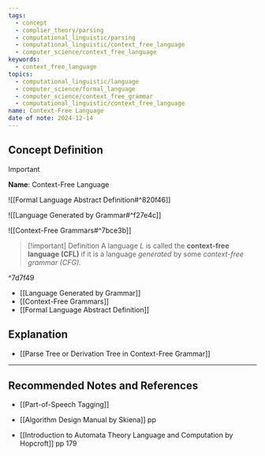 ```yaml
---
tags:
  - concept
  - complier_theory/parsing
  - computational_linguistic/parsing
  - computational_linguistic/context_free_language
  - computer_science/context_free_language
keywords:
  - context_free_language
topics:
  - computational_linguistic/language
  - computer_science/formal_language
  - computer_science/context_free_grammar
  - computational_linguistic/context_free_language
name: Context-Free Language
date of note: 2024-12-14
---
```


## Concept Definition

>[!important]
>**Name**: Context-Free Language

![[Formal Language Abstract Definition#^820f46]]

![[Language Generated by Grammar#^f27e4c]]

![[Context-Free Grammars#^7bce3b]]

>[!important] Definition
>A language $L$ is called the **context-free language (CFL)** if it is a language *generated* by some *context-free grammar (CFG).*


^7d7f49

- [[Language Generated by Grammar]]
- [[Context-Free Grammars]]
- [[Formal Language Abstract Definition]]


## Explanation


- [[Parse Tree or Derivation Tree in Context-Free Grammar]]


-----------
##  Recommended Notes and References

- [[Part-of-Speech Tagging]]

- [[Algorithm Design Manual by Skiena]] pp 
- [[Introduction to Automata Theory Language and Computation by Hopcroft]] pp 179